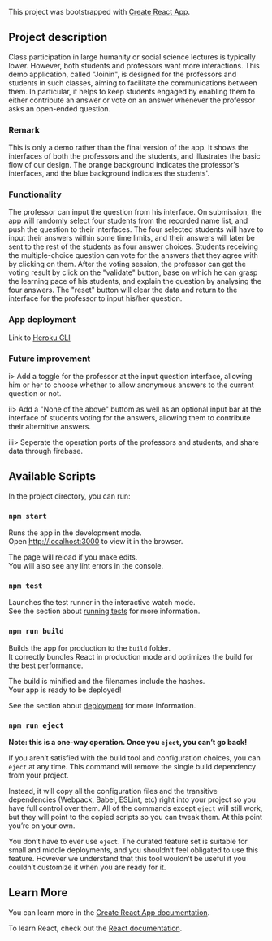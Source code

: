 This project was bootstrapped with [Create React App](https://github.com/facebook/create-react-app).

## Project description

Class participation in large humanity or social science lectures is typically lower. However, both students and professors want more interactions. This demo application, called "Joinin", is designed for the professors and students in such classes, aiming to facilitate the communications between them. In particular, it helps to keep students engaged by enabling them to either contribute an answer or vote on an answer whenever the professor asks an open-ended question.

### Remark

This is only a demo rather than the final version of the app. It shows the interfaces of both the professors and the students, and illustrates the basic flow of our design. The orange background indicates the professor's interfaces, and the blue background indicates the students'. 

### Functionality

The professor can input the question from his interface. On submission, the app will randomly select four students from the recorded name list, and push the question to their interfaces. The four selected students will have to input their answers within some time limits, and their answers will later be sent to the rest of the students as four answer choices. Students receiving the multiple-choice question can vote for the answers that they agree with by clicking on them. After the voting session, the professor can get the voting result by click on the "validate" button, base on which he can grasp the learning pace of his students, and explain the question by analysing the four answers. The "reset" button will clear the data and return to the interface for the professor to input his/her question.

### App deployment

Link to [Heroku CLI](https://joinin-socrates.herokuapp.com)

### Future improvement

i> Add a toggle for the professor at the input question interface, allowing him or her to choose whether to allow anonymous answers to the current question or not.

ii> Add a "None of the above" buttom as well as an optional input bar at the interface of students voting for the answers, allowing them to contribute their alternitive answers.

iii> Seperate the operation ports of the professors and students, and share data through firebase.

## Available Scripts

In the project directory, you can run:

### `npm start`

Runs the app in the development mode.<br>
Open [http://localhost:3000](http://localhost:3000) to view it in the browser.

The page will reload if you make edits.<br>
You will also see any lint errors in the console.

### `npm test`

Launches the test runner in the interactive watch mode.<br>
See the section about [running tests](https://facebook.github.io/create-react-app/docs/running-tests) for more information.

### `npm run build`

Builds the app for production to the `build` folder.<br>
It correctly bundles React in production mode and optimizes the build for the best performance.

The build is minified and the filenames include the hashes.<br>
Your app is ready to be deployed!

See the section about [deployment](https://facebook.github.io/create-react-app/docs/deployment) for more information.

### `npm run eject`

**Note: this is a one-way operation. Once you `eject`, you can’t go back!**

If you aren’t satisfied with the build tool and configuration choices, you can `eject` at any time. This command will remove the single build dependency from your project.

Instead, it will copy all the configuration files and the transitive dependencies (Webpack, Babel, ESLint, etc) right into your project so you have full control over them. All of the commands except `eject` will still work, but they will point to the copied scripts so you can tweak them. At this point you’re on your own.

You don’t have to ever use `eject`. The curated feature set is suitable for small and middle deployments, and you shouldn’t feel obligated to use this feature. However we understand that this tool wouldn’t be useful if you couldn’t customize it when you are ready for it.

## Learn More

You can learn more in the [Create React App documentation](https://facebook.github.io/create-react-app/docs/getting-started).

To learn React, check out the [React documentation](https://reactjs.org/).
